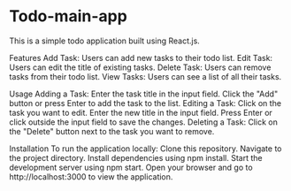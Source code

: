 # Todo-main-app
This is a simple todo application built using React.js.

Features 
Add Task: Users can add new tasks to their todo list.
Edit Task: Users can edit the title of existing tasks.
Delete Task: Users can remove tasks from their todo list.
View Tasks: Users can see a list of all their tasks.

Usage
Adding a Task:
Enter the task title in the input field.
Click the "Add" button or press Enter to add the task to the list.
Editing a Task:
Click on the task you want to edit.
Enter the new title in the input field.
Press Enter or click outside the input field to save the changes.
Deleting a Task:
Click on the "Delete" button next to the task you want to remove.

Installation
To run the application locally:
Clone this repository.
Navigate to the project directory.
Install dependencies using npm install.
Start the development server using npm start.
Open your browser and go to http://localhost:3000 to view the application.

